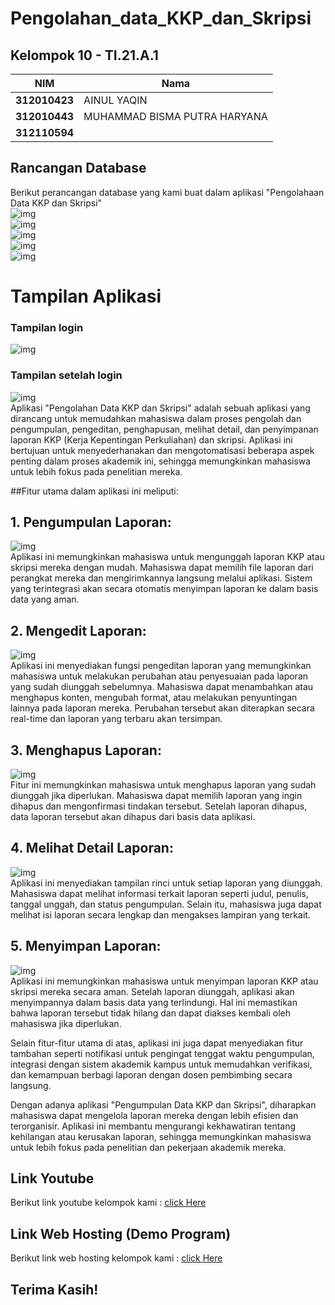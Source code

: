# Pengolahan_data_KKP_dan_Skripsi

## Kelompok 10 - TI.21.A.1

| NIM             | Nama                         |
| --------------- | ---------------------------- |
| **312010423**   | AINUL YAQIN                  |
| **312010443**   | MUHAMMAD BISMA PUTRA HARYANA |
| **312110594**   |                              |

## Rancangan Database
Berikut perancangan database yang kami buat dalam aplikasi "Pengolahaan Data KKP dan Skripsi" <br>
![img](img/db1.png) <br>
![img](img/db2.png) <br>
![img](img/db3.png) <br> 
![img](img/db4.png) <br>
![img](img/db5.png) <br>
 
# Tampilan Aplikasi <br>
### Tampilan login <br>
![img](img/login.png) <br>
### Tampilan setelah login <br>
![img](img/login.png) <br>
Aplikasi "Pengolahan Data KKP dan Skripsi" adalah sebuah aplikasi yang dirancang untuk memudahkan mahasiswa dalam proses pengolah dan pengumpulan, pengeditan, penghapusan, melihat detail, dan penyimpanan laporan KKP (Kerja Kepentingan Perkuliahan) dan skripsi. Aplikasi ini bertujuan untuk menyederhanakan dan mengotomatisasi beberapa aspek penting dalam proses akademik ini, sehingga memungkinkan mahasiswa untuk lebih fokus pada penelitian mereka.<br>

##Fitur utama dalam aplikasi ini meliputi: <br>

## 1. Pengumpulan Laporan:<br>
![img](img/submit.png)<br>
Aplikasi ini memungkinkan mahasiswa untuk mengunggah laporan KKP atau skripsi mereka dengan mudah. Mahasiswa dapat memilih file laporan dari perangkat mereka dan mengirimkannya langsung melalui aplikasi. Sistem yang terintegrasi akan secara otomatis menyimpan laporan ke dalam basis data yang aman.<br>

## 2. Mengedit Laporan:<br>
![img](img/edit.png)<br>
Aplikasi ini menyediakan fungsi pengeditan laporan yang memungkinkan mahasiswa untuk melakukan perubahan atau penyesuaian pada laporan yang sudah diunggah sebelumnya. Mahasiswa dapat menambahkan atau menghapus konten, mengubah format, atau melakukan penyuntingan lainnya pada laporan mereka. Perubahan tersebut akan diterapkan secara real-time dan laporan yang terbaru akan tersimpan.<br>

## 3. Menghapus Laporan:<br>
![img](img/hapus.png)<br>
Fitur ini memungkinkan mahasiswa untuk menghapus laporan yang sudah diunggah jika diperlukan. Mahasiswa dapat memilih laporan yang ingin dihapus dan mengonfirmasi tindakan tersebut. Setelah laporan dihapus, data laporan tersebut akan dihapus dari basis data aplikasi.<br>

## 4. Melihat Detail Laporan:<br>
![img](img/detail.png)<br>
Aplikasi ini menyediakan tampilan rinci untuk setiap laporan yang diunggah. Mahasiswa dapat melihat informasi terkait laporan seperti judul, penulis, tanggal unggah, dan status pengumpulan. Selain itu, mahasiswa juga dapat melihat isi laporan secara lengkap dan mengakses lampiran yang terkait.<br>

## 5. Menyimpan Laporan:<br>
![img](img/menyimpan.png)<br>
Aplikasi ini memungkinkan mahasiswa untuk menyimpan laporan KKP atau skripsi mereka secara aman. Setelah laporan diunggah, aplikasi akan menyimpannya dalam basis data yang terlindungi. Hal ini memastikan bahwa laporan tersebut tidak hilang dan dapat diakses kembali oleh mahasiswa jika diperlukan.<br>

Selain fitur-fitur utama di atas, aplikasi ini juga dapat menyediakan fitur tambahan seperti notifikasi untuk pengingat tenggat waktu pengumpulan, integrasi dengan sistem akademik kampus untuk memudahkan verifikasi, dan kemampuan berbagi laporan dengan dosen pembimbing secara langsung.<br>

Dengan adanya aplikasi "Pengumpulan Data KKP dan Skripsi", diharapkan mahasiswa dapat mengelola laporan mereka dengan lebih efisien dan terorganisir. Aplikasi ini membantu mengurangi kekhawatiran tentang kehilangan atau kerusakan laporan, sehingga memungkinkan mahasiswa untuk lebih fokus pada penelitian dan pekerjaan akademik mereka.<br>

## Link Youtube<br>

Berikut link youtube kelompok kami : [click Here](https://youtu.be/odifDzXap2s) <br>

## Link Web Hosting (Demo Program)<br>

Berikut link web hosting kelompok kami : [click Here](https://github.com/Ainulyqn/Pengolahan_data_KKP_dan_Skripsi) <br>


## Terima Kasih!
